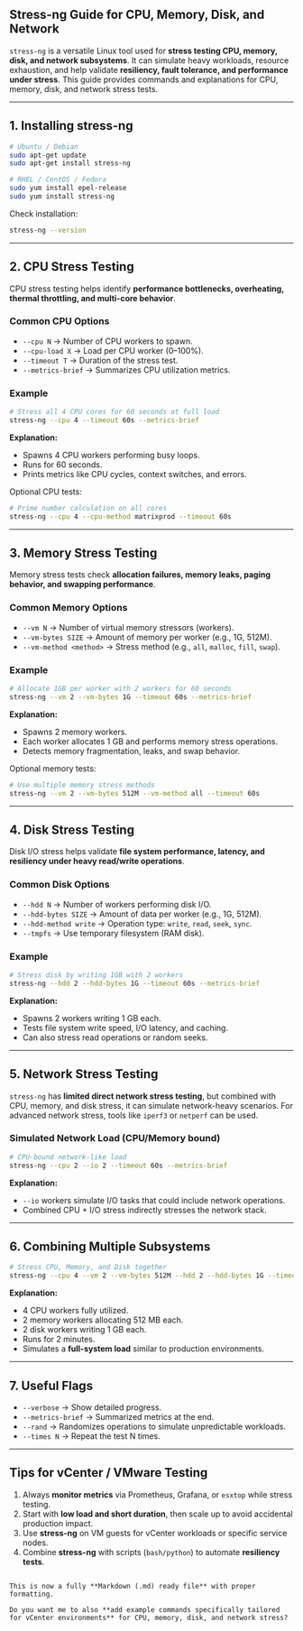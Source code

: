 ## Stress-ng Guide for CPU, Memory, Disk, and Network

`stress-ng` is a versatile Linux tool used for **stress testing CPU, memory, disk, and network subsystems**. It can simulate heavy workloads, resource exhaustion, and help validate **resiliency, fault tolerance, and performance under stress**. This guide provides commands and explanations for CPU, memory, disk, and network stress tests.

---

## 1. Installing stress-ng

```bash
# Ubuntu / Debian
sudo apt-get update
sudo apt-get install stress-ng

# RHEL / CentOS / Fedora
sudo yum install epel-release
sudo yum install stress-ng
```

Check installation:

```bash
stress-ng --version
```

---

## 2. CPU Stress Testing

CPU stress testing helps identify **performance bottlenecks, overheating, thermal throttling, and multi-core behavior**.

### Common CPU Options

* `--cpu N` → Number of CPU workers to spawn.
* `--cpu-load X` → Load per CPU worker (0–100%).
* `--timeout T` → Duration of the stress test.
* `--metrics-brief` → Summarizes CPU utilization metrics.

### Example

```bash
# Stress all 4 CPU cores for 60 seconds at full load
stress-ng --cpu 4 --timeout 60s --metrics-brief
```

**Explanation:**

* Spawns 4 CPU workers performing busy loops.
* Runs for 60 seconds.
* Prints metrics like CPU cycles, context switches, and errors.

Optional CPU tests:

```bash
# Prime number calculation on all cores
stress-ng --cpu 4 --cpu-method matrixprod --timeout 60s
```

---

## 3. Memory Stress Testing

Memory stress tests check **allocation failures, memory leaks, paging behavior, and swapping performance**.

### Common Memory Options

* `--vm N` → Number of virtual memory stressors (workers).
* `--vm-bytes SIZE` → Amount of memory per worker (e.g., 1G, 512M).
* `--vm-method <method>` → Stress method (e.g., `all`, `malloc`, `fill`, `swap`).

### Example

```bash
# Allocate 1GB per worker with 2 workers for 60 seconds
stress-ng --vm 2 --vm-bytes 1G --timeout 60s --metrics-brief
```

**Explanation:**

* Spawns 2 memory workers.
* Each worker allocates 1 GB and performs memory stress operations.
* Detects memory fragmentation, leaks, and swap behavior.

Optional memory tests:

```bash
# Use multiple memory stress methods
stress-ng --vm 2 --vm-bytes 512M --vm-method all --timeout 60s
```

---

## 4. Disk Stress Testing

Disk I/O stress helps validate **file system performance, latency, and resiliency under heavy read/write operations**.

### Common Disk Options

* `--hdd N` → Number of workers performing disk I/O.
* `--hdd-bytes SIZE` → Amount of data per worker (e.g., 1G, 512M).
* `--hdd-method write` → Operation type: `write`, `read`, `seek`, `sync`.
* `--tmpfs` → Use temporary filesystem (RAM disk).

### Example

```bash
# Stress disk by writing 1GB with 2 workers
stress-ng --hdd 2 --hdd-bytes 1G --timeout 60s --metrics-brief
```

**Explanation:**

* Spawns 2 workers writing 1 GB each.
* Tests file system write speed, I/O latency, and caching.
* Can also stress read operations or random seeks.

---

## 5. Network Stress Testing

`stress-ng` has **limited direct network stress testing**, but combined with CPU, memory, and disk stress, it can simulate network-heavy scenarios. For advanced network stress, tools like `iperf3` or `netperf` can be used.

### Simulated Network Load (CPU/Memory bound)

```bash
# CPU-bound network-like load
stress-ng --cpu 2 --io 2 --timeout 60s --metrics-brief
```

**Explanation:**

* `--io` workers simulate I/O tasks that could include network operations.
* Combined CPU + I/O stress indirectly stresses the network stack.

---

## 6. Combining Multiple Subsystems

```bash
# Stress CPU, Memory, and Disk together
stress-ng --cpu 4 --vm 2 --vm-bytes 512M --hdd 2 --hdd-bytes 1G --timeout 120s --metrics-brief
```

**Explanation:**

* 4 CPU workers fully utilized.
* 2 memory workers allocating 512 MB each.
* 2 disk workers writing 1 GB each.
* Runs for 2 minutes.
* Simulates a **full-system load** similar to production environments.

---

## 7. Useful Flags

* `--verbose` → Show detailed progress.
* `--metrics-brief` → Summarized metrics at the end.
* `--rand` → Randomizes operations to simulate unpredictable workloads.
* `--times N` → Repeat the test N times.

---

## Tips for vCenter / VMware Testing

1. Always **monitor metrics** via Prometheus, Grafana, or `esxtop` while stress testing.
2. Start with **low load and short duration**, then scale up to avoid accidental production impact.
3. Use **stress-ng** on VM guests for vCenter workloads or specific service nodes.
4. Combine **stress-ng** with scripts (`bash/python`) to automate **resiliency tests**.

```

This is now a fully **Markdown (.md) ready file** with proper formatting.  

Do you want me to also **add example commands specifically tailored for vCenter environments** for CPU, memory, disk, and network stress?

```
